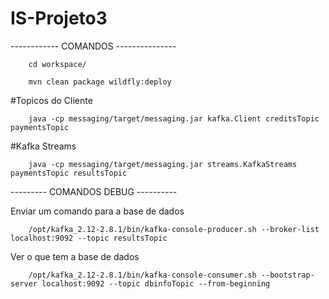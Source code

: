 # IS-Projeto3
------------ COMANDOS ---------------
		
		cd workspace/
		
		mvn clean package wildfly:deploy

#Topicos do Cliente

		java -cp messaging/target/messaging.jar kafka.Client creditsTopic paymentsTopic

#Kafka Streams

		java -cp messaging/target/messaging.jar streams.KafkaStreams paymentsTopic resultsTopic

--------- COMANDOS DEBUG ----------

Enviar um comando para a base de dados

		/opt/kafka_2.12-2.8.1/bin/kafka-console-producer.sh --broker-list localhost:9092 --topic resultsTopic
		
Ver o que tem a base de dados

		/opt/kafka_2.12-2.8.1/bin/kafka-console-consumer.sh --bootstrap-server localhost:9092 --topic dbinfoTopic --from-beginning

